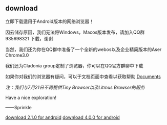 ## download
立即下载适用于Android版本的网络浏览器！

因云储存原因，我们无法将Windows，Macos版本发布，请加入QQ群 935698321 下载，谢谢

当然，我们还为你在QQ群中准备了一个全新的webos以及企业精简版本的Aser Chrome3.0

我们还为Cladonia group定制了浏览器，你可以在QQ官方群聊中下载

如果你对我们的浏览器有疑问，可以于文档页面中查看以获取帮助 [Documents](/doc.md)

*注：我们与7月21日不再提供Tiny Browser以及Litmus Browser的服务*

Have a nice exploration!

——Sprinkle

<body>
	<a href="/download/AC a.apk">download 2.1.0 for android</a>
	<a href="/download/Ac4.apk">download 4.0.0 for android</a>
  

